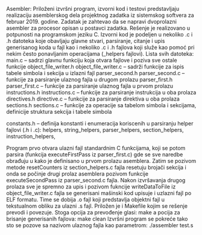 Asembler:
Priloženi izvršni program, izvorni kod i testovi predstavljaju realizaciju asemblerskog dela projektnog zadatka iz sistemskog softvera za februar 2019. godine.
Zadatak je zahtevao da se napravi dvoprolazni asembler za procesor opisan u postavci zadatka.
Rešenje je realizovano u potpunosti na programskom jeziku C. Izvorni kod je podeljen u nekoliko .c i .h datoteka koje obavljaju glavne stvari, parsiranje, citanje i upis generisanog koda u fajl kao i nekoliko .c i .h fajlova koji služe kao pomoć pri nekim često ponavljanim operacijama (_helpers fajlovi).
Lista svih datoteka:
main.c – sadrzi glavnu funkciju koja otvara fajlove i poziva sve ostale funkcije
object_file_writer.h
object_file_writer.c – sadrži funkcije za ispis tabele simbola i sekcija u izlazni fajl
parser_second.h
parser_second.c – funkcije za parsiranje ulaznog fajla u drugom prolazu
parser_first.h
parser_first.c  – funkcije za parsiranje ulaznog fajla u prvom prolazu
instructions.h
instructions.c – funkcije za parsiranje instrukcija u oba prolaza
directives.h
directive.c – funkcije za parsiranje direktiva u oba prolaza
sections.h
sections.c – funkcije za operacije sa tabelom simbola i sekcijama, definicije struktura sekcija i tabele simbola

constants.h – definija konstanti i enumeracija koriscenih u parsiranju
helper fajlovi (.h i .c): helpers, string_helpers, parser_helpers, section_helpers, instruction_helpers, 

Program prvo otvara ulazni fajl standardnim C funkcijama, koji se potom parsira (funkcija executeFirstPass iz parser_first.c) gde se sve naredbe obrađuju u kako je definisano u prvom prolazu asemblera. Zatim se pozivom metode resetCounters iz section_helpers.c fajla resetuju brojači sekcija i onda se počinje drugi prolaz asemblera pozivom funkcije executeSecondPass iz parser_second.c fajla. Nakon izvršavanja drugog prolaza sve je spremno za upis i pozivom fukncije writeDataToFile iz object_file_writer.c fajla se generisani mašinski kod upisuje i uzlazni fajl po ELF formatu. Time se dobija .o fajl koji predstavlja objektni fajl u tekstualnom obliku za ulazni .s fajl.
Priložen je i Makefile kojim se rešenje prevodi i povezuje. Stoga opcija za prevođenje glasi:
make 
a pocija za brisanje generisanih fajlova:
make clean
Izvršni program se pokreće tako sto se pozove sa nazivom ulaznog fajla kao parametrom:
./assembler test.s
